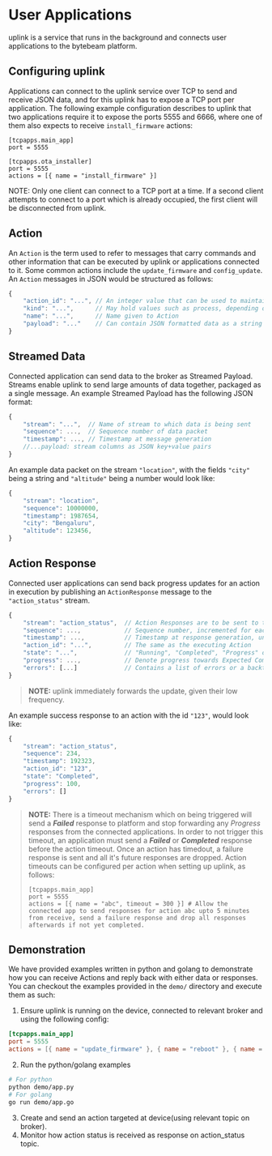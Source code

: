 # User Applications
uplink is a service that runs in the background and connects user applications to the bytebeam platform. 

## Configuring uplink
Applications can connect to the uplink service over TCP to send and receive JSON data, and for this uplink has to expose a TCP port per application. The following example configuration describes to uplink that two applications require it to expose the ports 5555 and 6666, where one of them also expects to receive `install_firmware` actions:
```
[tcpapps.main_app]
port = 5555

[tcpapps.ota_installer]
port = 5555
actions = [{ name = "install_firmware" }]
```
NOTE: Only one client can connect to a TCP port at a time. If a second client attempts to connect to a port which is already occupied, the first client will be disconnected from uplink.

## Action
An `Action` is the term used to refer to messages that carry commands and other information that can be executed by uplink or applications connected to it. Some common actions include the `update_firmware` and `config_update`. An `Action` messages in JSON would be structured as follows:
```js
{
    "action_id": "...", // An integer value that can be used to maintain indempotence
    "kind": "...",      // May hold values such as process, depending on end-use
    "name": "...",      // Name given to Action
    "payload": "..."    // Can contain JSON formatted data as a string
}
```

## Streamed Data
Connected application can send data to the broker as Streamed Payload. Streams enable uplink to send large amounts of data together, packaged as a single message. An example Streamed Payload has the following JSON format:
```js
{
    "stream": "...",  // Name of stream to which data is being sent
    "sequence": ...,  // Sequence number of data packet
    "timestamp": ..., // Timestamp at message generation
    //...payload: stream columns as JSON key+value pairs
}
```

An example data packet on the stream `"location"`, with the fields `"city"` being a string and `"altitude"` being a number would look like:
```js
{
    "stream": "location",
    "sequence": 10000000,
    "timestamp": 1987654,
    "city": "Bengaluru",
    "altitude": 123456,
}
```

## Action Response
Connected user applications can send back progress updates for an action in execution by publishing an `ActionResponse` message to the `"action_status"` stream.
```js
{
    "stream": "action_status",  // Action Responses are to be sent to the "action_status" stream
    "sequence": ...,            // Sequence number, incremented for each new response to an action, starting from 1
    "timestamp": ...,           // Timestamp at response generation, unsigned 64bit integer value
    "action_id": "...",         // The same as the executing Action
    "state": "...",             // "Running", "Completed", "Progress" or "Failed", depending on status of Action in execution
    "progress": ...,            // Denote progress towards Expected Completion, out of 0..100
    "errors": [...]             // Contains a list of errors or a backtrace
}
```
> **NOTE:** uplink immediately forwards the update, given their low frequency.

An example success response to an action with the id `"123"`, would look like:
```js
{
    "stream": "action_status",
    "sequence": 234,
    "timestamp": 192323,
    "action_id": "123",
    "state": "Completed",
    "progress": 100,
    "errors": []
}
```

> **NOTE:** There is a timeout mechanism which on being triggered will send a ***Failed*** response to platform and stop forwarding any *Progress* responses from the connected applications. In order to not trigger this timeout, an application must send a ***Failed*** or ***Completed*** response before the action timeout. Once an action has timedout, a failure response is sent and all it's future responses are dropped. Action timeouts can be configured per action when setting up uplink, as follows:
> ```
> [tcpapps.main_app]
> port = 5555
> actions = [{ name = "abc", timeout = 300 }] # Allow the connected app to send responses for action abc upto 5 minutes from receive, send a failure response and drop all responses afterwards if not yet completed.
> ```

## Demonstration
We have provided examples written in python and golang to demonstrate how you can receive Actions and reply back with either data or responses. You can checkout the examples provided in the `demo/` directory and execute them as such:
1. Ensure uplink is running on the device, connected to relevant broker and using the following config:
```toml
[tcpapps.main_app]
port = 5555
actions = [{ name = "update_firmware" }, { name = "reboot" }, { name = "update_config" }]
```
2. Run the python/golang examples
```sh
# For python
python demo/app.py
# For golang
go run demo/app.go
```
3. Create and send an action targeted at device(using relevant topic on broker).
4. Monitor how action status is received as response on action_status topic.
